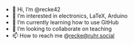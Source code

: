 - 👋 Hi, I’m @recke42
- 👀 I’m interested in electronics, LaTeX, Arduino
- 🌱 I’m currently learning how to use GitHub
- 💞️ I’m looking to collaborate on teaching
- 📫 How to reach me @recke@ruhr.social

<!---
recke42/recke42 is a ✨ special ✨ repository because its `README.md` (this file) appears on your GitHub profile.
You can click the Preview link to take a look at your changes.
--->
